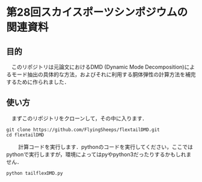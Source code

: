 # 第28回スカイスポーツシンポジウムの関連資料

## 目的
　このリポジトリは元論文におけるDMD (Dynamic Mode Decomposition)によるモード抽出の具体的な方法，およびそれに利用する胴体弾性の計算方法を補完するために作られました．

## 使い方
　まずこのリポジトリをクローンして，その中に入ります．
```
git clone https://github.com/FlyingSheeps/flextailDMD.git
cd flextailDMD
```
　
　計算コードを実行します．pythonのコードを実行してください，ここではpythonで実行しますが，環境によってはpyやpython3だったりするかもしれません．
```
python tailflexDMD.py
```